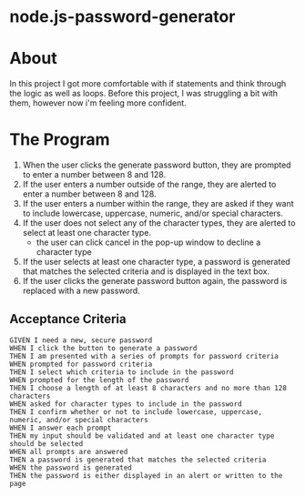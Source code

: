 # node.js-password-generator

# About
In this project I got more comfortable with if statements and think through the logic as well as loops. Before this project, I was struggling a bit with them, however now i'm feeling more confident.

# The Program
1. When the user clicks the generate password button, they are prompted to enter a number between 8 and 128.
2. If the user enters a number outside of the range, they are alerted to enter a number between 8 and 128.
3. If the user enters a number within the range, they are asked if they want to include lowercase, uppercase, numeric, and/or special characters.
4. If the user does not select any of the character types, they are alerted to select at least one character type.
    - the user can click cancel in the pop-up window to decline a character type
5. If the user selects at least one character type, a password is generated that matches the selected criteria and is displayed in the text box.
6. If the user clicks the generate password button again, the password is replaced with a new password.

## Acceptance Criteria
```
GIVEN I need a new, secure password
WHEN I click the button to generate a password
THEN I am presented with a series of prompts for password criteria
WHEN prompted for password criteria
THEN I select which criteria to include in the password
WHEN prompted for the length of the password
THEN I choose a length of at least 8 characters and no more than 128 characters
WHEN asked for character types to include in the password
THEN I confirm whether or not to include lowercase, uppercase, numeric, and/or special characters
WHEN I answer each prompt
THEN my input should be validated and at least one character type should be selected
WHEN all prompts are answered
THEN a password is generated that matches the selected criteria
WHEN the password is generated
THEN the password is either displayed in an alert or written to the page
```